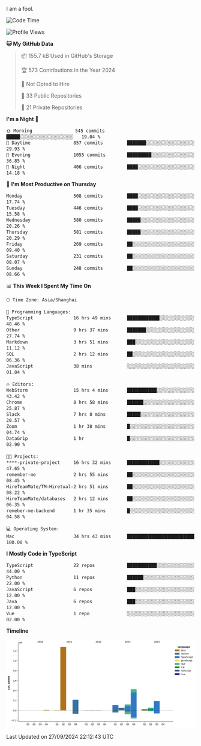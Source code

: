 I am a fool.

<!--START_SECTION:waka-->
![Code Time](http://img.shields.io/badge/Code%20Time-1%2C880%20hrs%2016%20mins-blue)

![Profile Views](http://img.shields.io/badge/Profile%20Views-0-blue)

**🐱 My GitHub Data** 

> 📦 155.7 kB Used in GitHub's Storage 
 > 
> 🏆 573 Contributions in the Year 2024
 > 
> 🚫 Not Opted to Hire
 > 
> 📜 33 Public Repositories 
 > 
> 🔑 21 Private Repositories 
 > 
**I'm a Night 🦉** 

```text
🌞 Morning                545 commits         █████░░░░░░░░░░░░░░░░░░░░   19.04 % 
🌆 Daytime                857 commits         ███████░░░░░░░░░░░░░░░░░░   29.93 % 
🌃 Evening                1055 commits        █████████░░░░░░░░░░░░░░░░   36.85 % 
🌙 Night                  406 commits         ████░░░░░░░░░░░░░░░░░░░░░   14.18 % 
```
📅 **I'm Most Productive on Thursday** 

```text
Monday                   508 commits         ████░░░░░░░░░░░░░░░░░░░░░   17.74 % 
Tuesday                  446 commits         ████░░░░░░░░░░░░░░░░░░░░░   15.58 % 
Wednesday                580 commits         █████░░░░░░░░░░░░░░░░░░░░   20.26 % 
Thursday                 581 commits         █████░░░░░░░░░░░░░░░░░░░░   20.29 % 
Friday                   269 commits         ██░░░░░░░░░░░░░░░░░░░░░░░   09.40 % 
Saturday                 231 commits         ██░░░░░░░░░░░░░░░░░░░░░░░   08.07 % 
Sunday                   248 commits         ██░░░░░░░░░░░░░░░░░░░░░░░   08.66 % 
```


📊 **This Week I Spent My Time On** 

```text
🕑︎ Time Zone: Asia/Shanghai

💬 Programming Languages: 
TypeScript               16 hrs 49 mins      ████████████░░░░░░░░░░░░░   48.46 % 
Other                    9 hrs 37 mins       ███████░░░░░░░░░░░░░░░░░░   27.74 % 
Markdown                 3 hrs 51 mins       ███░░░░░░░░░░░░░░░░░░░░░░   11.12 % 
SQL                      2 hrs 12 mins       ██░░░░░░░░░░░░░░░░░░░░░░░   06.36 % 
JavaScript               38 mins             ░░░░░░░░░░░░░░░░░░░░░░░░░   01.84 % 

🔥 Editors: 
WebStorm                 15 hrs 4 mins       ███████████░░░░░░░░░░░░░░   43.42 % 
Chrome                   8 hrs 58 mins       ██████░░░░░░░░░░░░░░░░░░░   25.87 % 
Slack                    7 hrs 8 mins        █████░░░░░░░░░░░░░░░░░░░░   20.57 % 
Zoom                     1 hr 38 mins        █░░░░░░░░░░░░░░░░░░░░░░░░   04.74 % 
DataGrip                 1 hr                █░░░░░░░░░░░░░░░░░░░░░░░░   02.90 % 

🐱‍💻 Projects: 
****-private-project     16 hrs 32 mins      ████████████░░░░░░░░░░░░░   47.65 % 
remember-me              2 hrs 55 mins       ██░░░░░░░░░░░░░░░░░░░░░░░   08.45 % 
HireTeamMate/TM-Hiretual-2 hrs 51 mins       ██░░░░░░░░░░░░░░░░░░░░░░░   08.22 % 
HireTeamMate/databases   2 hrs 12 mins       ██░░░░░░░░░░░░░░░░░░░░░░░   06.35 % 
remeber-me-backend       1 hr 35 mins        █░░░░░░░░░░░░░░░░░░░░░░░░   04.58 % 

💻 Operating System: 
Mac                      34 hrs 43 mins      █████████████████████████   100.00 % 
```

**I Mostly Code in TypeScript** 

```text
TypeScript               22 repos            ███████████░░░░░░░░░░░░░░   44.00 % 
Python                   11 repos            ██████░░░░░░░░░░░░░░░░░░░   22.00 % 
JavaScript               6 repos             ███░░░░░░░░░░░░░░░░░░░░░░   12.00 % 
Java                     6 repos             ███░░░░░░░░░░░░░░░░░░░░░░   12.00 % 
Vue                      1 repo              ░░░░░░░░░░░░░░░░░░░░░░░░░   02.00 % 
```



**Timeline**

![Lines of Code chart](https://raw.githubusercontent.com/VeejaLiu/VeejaLiu/master/assets/bar_graph.png)


 Last Updated on 27/09/2024 22:12:43 UTC
<!--END_SECTION:waka-->
